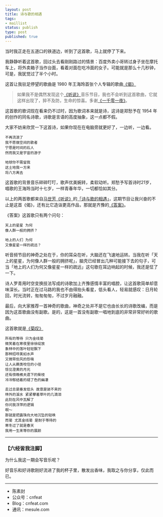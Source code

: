 ```yaml
--- 
layout: post
title: 诗与歌的相遇
tags: 
- maillist
status: publish
type: post
published: true
---
```


当时我正走在五道口的铁道边，听到了这首歌，马上就停了下来。

我静静听着这首歌，回过头去看刚刚路过的情景：百度外卖小哥转过身子坐在摩托车上，将外卖箱子当作台面，看着对面在吃冷面的女子。可能就是那么十几秒钟，可是，我犹觉过了半个小时。

这首让我驻足停望的歌曲是 1980 年王海玲首张个人专辑的歌曲[《偈》](http://www.xiami.com/song/147502?spm=a1z1s.3521865.23309997.13.72WGz7)

> 如果我不是偶然发现这个[《听说》](http://www.tudou.com/albumplay/JouZ-7wlYnQ/Gt3rAiAlrvw.html?vfm=bdvtx&frp=v.baidu.com%2Fshow_intro%2F&bl=jp_video)音乐节目，我也不会听到这首歌曲，它就这样出现了，猝不及防，生命的惊喜。多谢[《一千零一夜》](http://www.youku.com/show_page/id_z7c87f1ae8e6311e5b522.html)。

这首歌的歌词现在看来仍不过时，因为歌词本来就是诗，这诗是郑愁予在 1954 年的创作的同名诗歌，诗歌是言语的高度抽象，这一点都不假。

大家不妨来欣赏一下这首诗，如果你现在在电脑旁就更好了，一边听，一边看。

	不再流浪了
	我不愿做空间的歌者
	宁愿是时间的石人
	然而我又是宇宙的游子

	地球你不需留我
	这土地我一方来
	将八方离去

这首歌的背景音乐碎碎叮叮，歌声优美婉转，柔软动听。郑愁予写首诗时21岁，唱歌的王海玲当时十七岁，一样青春年华，一切都恰如其分。

以上的两首歌都来自[马世芳《听说》](http://v.baidu.com/show/12237.htm?fr=ala9&ty=26)的[「诗与歌的相遇」](http://www.tudou.com/albumplay/JouZ-7wlYnQ/Gt3rAiAlrvw.html?vfm=bdvtx&frp=v.baidu.com%2Fshow_intro%2F&bl=jp_video)，这期节目让我兴奋的不止是这首《偈》，还有比它造诣更高作品，那就是齐豫的[《答案》](http://www.youku.com/show_page/id_z7c87f1ae8e6311e5b522.html)。

《答案》这首歌只有两个问句：

	天上的星星 为何
	像人群一般的拥挤？

	地上的人们 为何
	又像星星一样的疏远？

听音频节目的神奇之处在于，你的耳朵在听，大脑还在飞速地运转。当我在听「天上的星星，为何像人群一般的拥挤呢」，脑壳已经冒出几种可能接下去的句子，可当「地上的人们为何又像星星一样的疏远」这句歌在耳边响起的时候，我还是怔了一下。

诗人罗青用时空变换技法写成的诗歌加上齐豫感情丰富的唱腔，让这首歌简单却意味深长。当时正在过马路的我也不由得抬头看星，低头看人，轻易就感叹：日月轮回，时光流转，匆匆匆匆，不过岁月融融。

最后，向大家推荐一首神奇的歌曲，神奇之处并不是它也由长长的诗歌改编，而是因为这首歌曲没有副歌。是的，这是一首没有副歌一唱地到底的非常非常好听的歌曲。

这首歌就是[《菊叹》](http://www.xiami.com/song/139035?spm=a1z1s.3521865.23309997.1.c9iA0C)

	所有的等待 只为金线菊
	微笑着在寒夜里徐徐绽放
	象林中的落叶轻轻飘下
	那种招呼美如水声
	又微带些风的怨嗔
	让人从蕨类咬住的小径
	惊见澄黄的月光
	还有傍晚樵夫遗下的柴枝
	冷冷郁结着的褪了色的幽凄

	走过总是垂发低头 故意是装不来的
	林外的溪水 紧紧攀着草叶的几滴泪
	此刻在风中瓦解了
	你问我浮萍的逻辑
	啊～
	那就是把露珠向大地沉坠的轻唤
	而菊 尤其金线菊 是耐于等待的
	寒冬过了就是春天
	我用一生来等你的展颜 



----

###  **【六经皆我注脚】**


为什么我这一期会写音乐呢？

好音乐和好诗歌刚好流进了我的杯子里，散发出香味，我取之与你分享，仅此而已。

----

- 陈素封
- 公众号：cnfeat
- Blog：cnfeat.com
- 通讯：mesule.com








